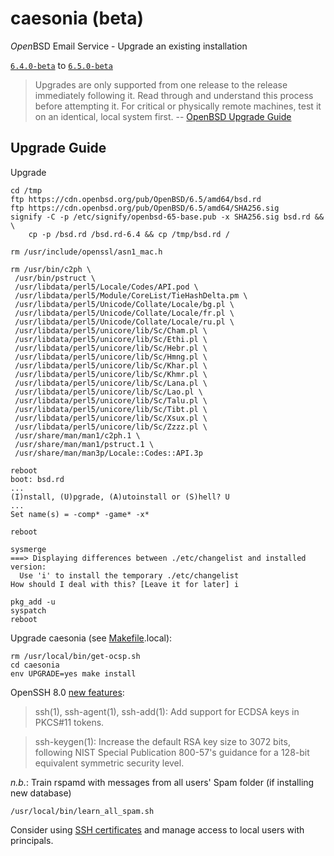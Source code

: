 # caesonia (beta)
*Open*BSD Email Service - Upgrade an existing installation

[`6.4.0-beta`](https://github.com/vedetta-com/caesonia/tree/v6.4.0-beta) to [`6.5.0-beta`](https://github.com/vedetta-com/caesonia/tree/v6.5.0-beta)

> Upgrades are only supported from one release to the release immediately following it. Read through and understand this process before attempting it. For critical or physically remote machines, test it on an identical, local system first. -- [OpenBSD Upgrade Guide](https://www.openbsd.org/faq/index.html)

## Upgrade Guide

Upgrade
```console
cd /tmp
ftp https://cdn.openbsd.org/pub/OpenBSD/6.5/amd64/bsd.rd
ftp https://cdn.openbsd.org/pub/OpenBSD/6.5/amd64/SHA256.sig
signify -C -p /etc/signify/openbsd-65-base.pub -x SHA256.sig bsd.rd && \
	cp -p /bsd.rd /bsd.rd-6.4 && cp /tmp/bsd.rd /

rm /usr/include/openssl/asn1_mac.h

rm /usr/bin/c2ph \
 /usr/bin/pstruct \
 /usr/libdata/perl5/Locale/Codes/API.pod \
 /usr/libdata/perl5/Module/CoreList/TieHashDelta.pm \
 /usr/libdata/perl5/Unicode/Collate/Locale/bg.pl \
 /usr/libdata/perl5/Unicode/Collate/Locale/fr.pl \
 /usr/libdata/perl5/Unicode/Collate/Locale/ru.pl \
 /usr/libdata/perl5/unicore/lib/Sc/Cham.pl \
 /usr/libdata/perl5/unicore/lib/Sc/Ethi.pl \
 /usr/libdata/perl5/unicore/lib/Sc/Hebr.pl \
 /usr/libdata/perl5/unicore/lib/Sc/Hmng.pl \
 /usr/libdata/perl5/unicore/lib/Sc/Khar.pl \
 /usr/libdata/perl5/unicore/lib/Sc/Khmr.pl \
 /usr/libdata/perl5/unicore/lib/Sc/Lana.pl \
 /usr/libdata/perl5/unicore/lib/Sc/Lao.pl \
 /usr/libdata/perl5/unicore/lib/Sc/Talu.pl \
 /usr/libdata/perl5/unicore/lib/Sc/Tibt.pl \
 /usr/libdata/perl5/unicore/lib/Sc/Xsux.pl \
 /usr/libdata/perl5/unicore/lib/Sc/Zzzz.pl \
 /usr/share/man/man1/c2ph.1 \
 /usr/share/man/man1/pstruct.1 \
 /usr/share/man/man3p/Locale::Codes::API.3p

reboot
boot: bsd.rd
...
(I)nstall, (U)pgrade, (A)utoinstall or (S)hell? U
...
Set name(s) = -comp* -game* -x*

reboot

sysmerge
===> Displaying differences between ./etc/changelist and installed version:
  Use 'i' to install the temporary ./etc/changelist
How should I deal with this? [Leave it for later] i

pkg_add -u
syspatch
reboot
```

Upgrade caesonia (see [Makefile](https://github.com/vedetta-com/caesonia/blob/master/Makefile).local):
```console
rm /usr/local/bin/get-ocsp.sh
cd caesonia
env UPGRADE=yes make install
```

OpenSSH 8.0 [new features](https://www.openbsd.org/65.html):
> ssh(1), ssh-agent(1), ssh-add(1): Add support for ECDSA keys in PKCS#11 tokens.

> ssh-keygen(1): Increase the default RSA key size to 3072 bits, following NIST Special Publication 800-57's guidance for a 128-bit equivalent symmetric security level.

*n.b.*: Train rspamd with messages from all users' Spam folder (if installing new database)
```console
/usr/local/bin/learn_all_spam.sh
```

Consider using [SSH certificates](https://github.com/vedetta-com/vedetta/blob/master/src/usr/local/share/doc/vedetta/OpenSSH_Principals.md) and manage access to local users with principals.

